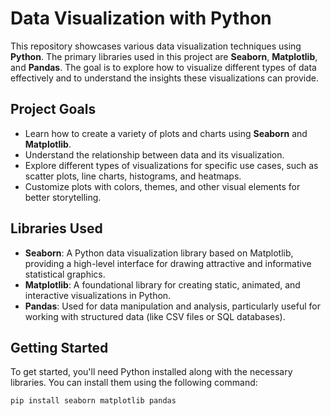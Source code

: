 # Data Visualization with Python

This repository showcases various data visualization techniques using **Python**. The primary libraries used in this project are **Seaborn**, **Matplotlib**, and **Pandas**. The goal is to explore how to visualize different types of data effectively and to understand the insights these visualizations can provide.

## Project Goals
- Learn how to create a variety of plots and charts using **Seaborn** and **Matplotlib**.
- Understand the relationship between data and its visualization.
- Explore different types of visualizations for specific use cases, such as scatter plots, line charts, histograms, and heatmaps.
- Customize plots with colors, themes, and other visual elements for better storytelling.

## Libraries Used
- **Seaborn**: A Python data visualization library based on Matplotlib, providing a high-level interface for drawing attractive and informative statistical graphics.
- **Matplotlib**: A foundational library for creating static, animated, and interactive visualizations in Python.
- **Pandas**: Used for data manipulation and analysis, particularly useful for working with structured data (like CSV files or SQL databases).

## Getting Started

To get started, you'll need Python installed along with the necessary libraries. You can install them using the following command:

```bash
pip install seaborn matplotlib pandas
